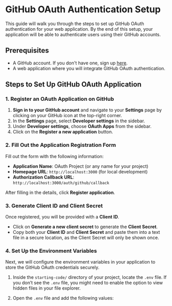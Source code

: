 # GitHub OAuth Authentication Setup

This guide will walk you through the steps to set up GitHub OAuth authentication for your web application. By the end of this setup, your application will be able to authenticate users using their GitHub accounts.

## Prerequisites
- A GitHub account. If you don't have one, sign up [here](https://github.com/join).
- A web application where you will integrate GitHub OAuth authentication.

## Steps to Set Up GitHub OAuth Application

### 1. Register an OAuth Application on GitHub

1. **Sign in to your GitHub account** and navigate to your **Settings** page by clicking on your GitHub icon at the top-right corner.
2. In the **Settings** page, select **Developer settings** in the sidebar.
3. Under **Developer settings**, choose **OAuth Apps** from the sidebar.
4. Click on the **Register a new application** button.

### 2. Fill Out the Application Registration Form

Fill out the form with the following information:

- **Application Name**: OAuth Project (or any name for your project)
- **Homepage URL**: `http://localhost:3000` (for local development)
- **Authorization Callback URL**: `http://localhost:3000/auth/github/callback`

After filling in the details, click **Register application**.

### 3. Generate Client ID and Client Secret

Once registered, you will be provided with a **Client ID**. 

- Click on **Generate a new client secret** to generate the **Client Secret**.
- Copy both your **Client ID** and **Client Secret** and paste them into a text file in a secure location, as the Client Secret will only be shown once.

### 4. Set Up the Environment Variables

Next, we will configure the environment variables in your application to store the GitHub OAuth credentials securely.

1. Inside the `starting-code/` directory of your project, locate the `.env` file. If you don’t see the `.env` file, you might need to enable the option to view hidden files in your file explorer.

2. Open the `.env` file and add the following values:

